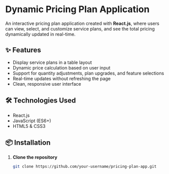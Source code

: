 # Dynamic Pricing Plan Application

An interactive pricing plan application created with **React.js**, where users can view, select, and customize service plans, and see the total pricing dynamically updated in real-time.

## ✨ Features

- Display service plans in a table layout
- Dynamic price calculation based on user input
- Support for quantity adjustments, plan upgrades, and feature selections
- Real-time updates without refreshing the page
- Clean, responsive user interface

## 🛠️ Technologies Used

- React.js
- JavaScript (ES6+)
- HTML5 & CSS3

## 📦 Installation

1. **Clone the repository**
   ```bash
   git clone https://github.com/your-username/pricing-plan-app.git
